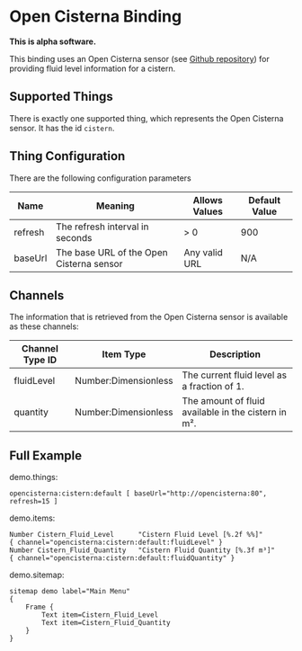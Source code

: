 # Open Cisterna Binding

**This is alpha software.**

This binding uses an Open Cisterna sensor (see [Github repository](https://github.com/slotbaer/open-cisterna)) for providing fluid level information for a cistern.

## Supported Things

There is exactly one supported thing, which represents the Open Cisterna sensor. It has the id `cistern`.

## Thing Configuration

There are the following configuration parameters 

| Name    | Meaning                                  | Allows Values | Default Value |
|---------|------------------------------------------|---------------|---------------|
| refresh | The refresh interval in seconds          | > 0           | 900           |
| baseUrl | The base URL of the Open Cisterna sensor | Any valid URL | N/A           |

## Channels

The information that is retrieved from the Open Cisterna sensor is available as these channels:

| Channel Type ID | Item Type            | Description                                         |
|-----------------|----------------------|-----------------------------------------------------|
| fluidLevel      | Number:Dimensionless | The current fluid level as a fraction of 1.         |
| quantity        | Number:Dimensionless | The amount of fluid available in the cistern in m². |

## Full Example

demo.things:

```
opencisterna:cistern:default [ baseUrl="http://opencisterna:80", refresh=15 ]
```

demo.items:

```
Number Cistern_Fluid_Level      "Cistern Fluid Level [%.2f %%]"         { channel="opencisterna:cistern:default:fluidLevel" }
Number Cistern_Fluid_Quantity   "Cistern Fluid Quantity [%.3f m³]"      { channel="opencisterna:cistern:default:fluidQuantity" }

```

demo.sitemap:

```
sitemap demo label="Main Menu"
{
    Frame {
        Text item=Cistern_Fluid_Level
        Text item=Cistern_Fluid_Quantity
    }
}
```
